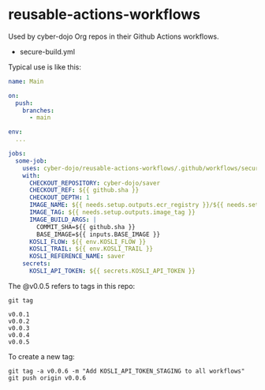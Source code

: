 # reusable-actions-workflows

Used by cyber-dojo Org repos in their Github Actions workflows.
- secure-build.yml


Typical use is like this:

```yml
name: Main

on:
  push:
    branches:
      - main

env:
  ...

jobs:
  some-job:
    uses: cyber-dojo/reusable-actions-workflows/.github/workflows/secure-docker-build.yml@main
    with:
      CHECKOUT_REPOSITORY: cyber-dojo/saver
      CHECKOUT_REF: ${{ github.sha }}
      CHECKOUT_DEPTH: 1
      IMAGE_NAME: ${{ needs.setup.outputs.ecr_registry }}/${{ needs.setup.outputs.service_name }}
      IMAGE_TAG: ${{ needs.setup.outputs.image_tag }}
      IMAGE_BUILD_ARGS: |
        COMMIT_SHA=${{ github.sha }}
        BASE_IMAGE=${{ inputs.BASE_IMAGE }}
      KOSLI_FLOW: ${{ env.KOSLI_FLOW }}
      KOSLI_TRAIL: ${{ env.KOSLI_TRAIL }}
      KOSLI_REFERENCE_NAME: saver
    secrets:
      KOSLI_API_TOKEN: ${{ secrets.KOSLI_API_TOKEN }}
```

The @v0.0.5 refers to tags in this repo:

```shell
git tag

v0.0.1
v0.0.2
v0.0.3
v0.0.4
v0.0.5
```

To create a new tag:

```shell
git tag -a v0.0.6 -m "Add KOSLI_API_TOKEN_STAGING to all workflows"
git push origin v0.0.6
```
